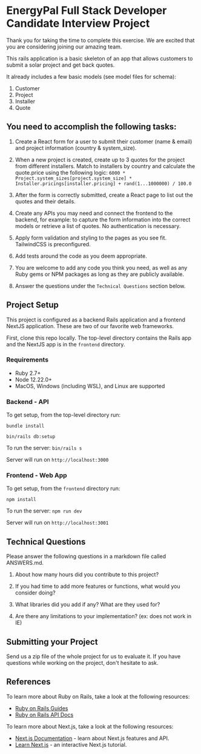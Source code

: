 # EnergyPal Full Stack Developer Candidate Interview Project

Thank you for taking the time to complete this exercise. We are excited that you are considering joining our amazing team.

This rails application is a basic skeleton of an app that allows customers to submit a solar project and get back quotes.

It already includes a few basic models (see model files for schema):

1. Customer
2. Project
3. Installer
4. Quote


## You need to accomplish the following tasks:

1. Create a React form for a user to submit their customer (name & email) and project information (country & system_size).

2. When a new project is created, create up to 3 quotes for the project from different installers. Match to installers by country
    and calculate the quote.price using the following logic:
    `6000 * Project.system_sizes[project.system_size] * Installer.pricings[installer.pricing] + rand(1...1000000) / 100.0`

3. After the form is correctly submitted, create a React page to list out the quotes and their details.

4. Create any APIs you may need and connect the frontend to the backend, for example: to capture the form information 
    into the correct models or retrieve a list of quotes. No authentication is necessary.

5. Apply form validation and styling to the pages as you see fit. TailwindCSS is preconfigured.

6. Add tests around the code as you deem appropriate.

7. You are welcome to add any code you think you need, as well as any Ruby gems or NPM packages as long as they are publicly available.

8. Answer the questions under the `Technical Questions` section below.


## Project Setup

This project is configured as a backend Rails application and a frontend NextJS application. These are two of our
favorite web frameworks.

First, clone this repo locally. The top-level directory contains the Rails app and the NextJS app is in the `frontend` directory.

### Requirements

* Ruby 2.7+
* Node 12.22.0+
* MacOS, Windows (including WSL), and Linux are supported

### Backend - API

To get setup, from the top-level directory run:

`bundle install`

`bin/rails db:setup`

To run the server: `bin/rails s`

Server will run on `http://localhost:3000`

### Frontend - Web App

To get setup, from the `frontend` directory run:

`npm install`

To run the server: `npm run dev`

Server will run on `http://localhost:3001`


## Technical Questions

Please answer the following questions in a markdown file called ANSWERS.md.

1. About how many hours did you contribute to this project?

2. If you had time to add more features or functions, what would you consider doing?

3. What libraries did you add if any? What are they used for?

4. Are there any limitations to your implementation? (ex: does not work in IE)


## Submitting your Project

Send us a zip file of the whole project for us to evaluate it. If you have questions while working on the project, don't hesitate to ask.


## References

To learn more about Ruby on Rails, take a look at the following resources:

- [Ruby on Rails Guides](https://guides.rubyonrails.org/v6.1/)
- [Ruby on Rails API Docs](https://api.rubyonrails.org/v6.1.4/)

To learn more about Next.js, take a look at the following resources:

- [Next.js Documentation](https://nextjs.org/docs) - learn about Next.js features and API.
- [Learn Next.js](https://nextjs.org/learn) - an interactive Next.js tutorial.